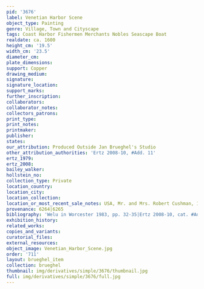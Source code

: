 ```yaml
---
pid: '3676'
label: Venetian Harbor Scene
object_type: Painting
genre: Village, Town and Cityscape
tags: Coast Harbor Fishermen Merchants Nobles Seascape Boat
realdate: ca. 1600
height_cm: '19.5'
width_cm: '23.5'
diameter_cm: 
plate_dimensions: 
support: Copper
drawing_medium: 
signature: 
signature_location: 
support_marks: 
further_inscription: 
collaborators: 
collaborator_notes: 
collectors_patrons: 
print_type: 
print_notes: 
printmaker: 
publisher: 
states: 
our_attribution: Produced Outside Jan Brueghel's Studio
other_attribution_authorities: 'Ertz 2008-10, #Add. 11'
ertz_1979: 
ertz_2008: 
bailey_walker: 
hollstein_no: 
collection_type: Private
location_country: 
location_city: 
location_collection: 
location_or_most_recent_sale_notes: USA, Mr. and Mrs. Robert Cushman, 1983
provenance: 6264|6265
bibliography: 'Welu in Worcester 1983, pp. 32-35|Ertz 2008-10, cat. #Add. 11, p. 1643'
exhibition_history: 
related_works: 
copies_and_variants: 
curatorial_files: 
external_resources: 
object_image: Venetian_Harbor_Scene.jpg
order: '711'
layout: brueghel_item
collection: brueghel
thumbnail: img/derivatives/simple/3676/thumbnail.jpg
full: img/derivatives/simple/3676/full.jpg
---
```

